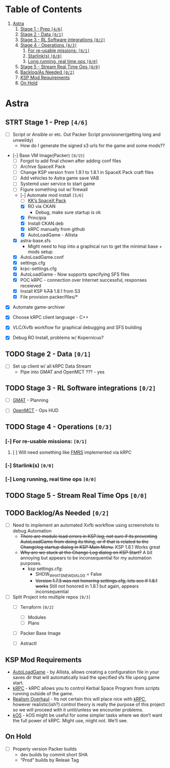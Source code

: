 
# Table of Contents

1.  [Astra](#org8a98c3e)
    1.  [Stage 1 - Prep <code>[4/6]</code>](#org7968240)
    2.  [Stage 2 - Data <code>[0/1]</code>](#org814f25d)
    3.  [Stage 3 - RL Software integrations <code>[0/2]</code>](#org249f87a)
    4.  [Stage 4 - Operations <code>[0/3]</code>](#org2346d7e)
        1.  [For re-usable missions: <code>[0/1]</code>](#orgaefc367)
        2.  [Starlink(s) <code>[0/0]</code>](#org1291360)
        3.  [Long running, real time ops <code>[0/0]</code>](#org3090799)
    5.  [Stage 5 - Stream Real Time Ops <code>[0/0]</code>](#org72eab05)
    6.  [Backlog/As Needed <code>[0/2]</code>](#org8230ea6)
    7.  [KSP Mod Requirements](#org8edab0e)
    8.  [On Hold](#orgbe785ff)



<a id="org8a98c3e"></a>

# Astra


<a id="org7968240"></a>

## STRT Stage 1 - Prep <code>[4/6]</code>

-   [ ] Script or Ansible or etc. Out Packer Script provisioner(getting long and unweildy)
    -   How do I generate the signed s3 urls for the game and some mods??
-   [-] Base VM Image(Packer) <code>[8/15]</code>
    -   [ ] Forgot to add final chown after adding conf files
    -   [ ] Archive SpaceX Pack
    -   [ ] Change KSP version from 1.9.1 to 1.8.1 in SpaceX Pack craft files
    -   [ ] Add vehicles to Astra game save VAB
    -   [ ] Systemd user service to start game
    -   [ ] Figure something out w/ firewall
    -   [-] Automate mod install <code>[5/6]</code>
        -   [ ] [KK&rsquo;s SpaceX Pack](https://forum.kerbalspaceprogram.com/index.php?/topic/193933-110-kks-spacex-pack-july-06-2020/)
        -   [X] RO via CKAN
            -   Debug, make sure startup is ok
        -   [X] Principia
        -   [X] Install CKAN.deb
        -   [X] kRPC manually from github
        -   [X] AutoLoadGame - Allista
    -   [X] astra-base.sfs
        -   Might need to hop into a graphical run to get the minimal base + mods setup
    -   [X] AutoLoadGame.conf
    -   [X] settings.cfg
    -   [X] krpc-settings.cfg
    -   [X] AutoLoadGame - Now supports specifying SFS files
    -   [X] POC kRPC - connection over Internet successful, responses receieved
    -   [X] Install KSP <del>1.7.3</del> 1.8.1 from S3
    -   [X] File provision packer/files/\*
-   [X] Automate game-archiver
-   [X] Choose kRPC client language - C++
-   [X] VLC/Xvfb workflow for graphical debugging and SFS building
-   [X] Debug RO Install, problems w/ Kopernicus?


<a id="org814f25d"></a>

## TODO Stage 2 - Data <code>[0/1]</code>

-   [ ] Set up client w/ all kRPC Data Stream
    -   Pipe into GMAT and OpenMCT ??? - yes


<a id="org249f87a"></a>

## TODO Stage 3 - RL Software integrations <code>[0/2]</code>

-   [ ] [GMAT](https://opensource.gsfc.nasa.gov/projects/GMAT/index.php) - Planning
-   [ ] [OpenMCT](https://github.com/nasa/openmct) - Ops HUD


<a id="org2346d7e"></a>

## TODO Stage 4 - Operations <code>[0/3]</code>


<a id="orgaefc367"></a>

### [-] For re-usable missions: <code>[0/1]</code>

1.  [ ] Will need something like [FMRS](https://forum.kerbalspaceprogram.com/index.php?/topic/157214-19x-flight-manager-for-reusable-stages-fmrs-now-with-recoverycontroller-integration/) implemented via kRPC


<a id="org1291360"></a>

### [-] Starlink(s) <code>[0/0]</code>


<a id="org3090799"></a>

### [-] Long running, real time ops <code>[0/0]</code>


<a id="org72eab05"></a>

## TODO Stage 5 - Stream Real Time Ops <code>[0/0]</code>


<a id="org8230ea6"></a>

## TODO Backlog/As Needed <code>[0/2]</code>

-   [ ] Need to implement an automated Xvfb workflow using screenshots to debug Automation
    -   <del>There are module load errors in KSP.log, not sure if its preventing AutoLoadGame from doing its thing, or if that is related to the Changelog startup dialog in KSP Main Menu.</del> KSP 1.8.1 Works great
    -   <del>Why are we stuck at the Change Log dialog on KSP Start?</del> A bit annoying but appears to be inconsequential for my automation purposes.
        -   ksp settings.cfg:
            -   SHOW<sub>WHATSNEW</sub><sub>DIALOG</sub> = False
            -   <del>Version 1.7.3 was not honoring settings.cfg, lets see if 1.8.1 works</del> Still not honored in 1.8.1 but again, appears inconsequential
-   [ ] Split Project into multiple repos <code>[0/3]</code>
    -   [ ] Terraform <code>[0/2]</code>
        -   [ ] Modules
        -   [ ] Plans
    -   [ ] Packer Base Image
    -   [ ] Astractl


<a id="org8edab0e"></a>

## KSP Mod Requirements

-   [AutoLoadGame](https://github.com/allista/AutoLoadGame) - by Allista, allows creating a configuration file in your saves dir that will automatically load the specified sfs file upong game start.
-   [kRPC](https://krpc.github.io/krpc/) - kRPC allows you to control Kerbal Space Program from scripts running outside of the game.
-   [Realism Overhaul](https://github.com/KSP-RO/RealismOverhaul/wiki) - Its not certain this will place nice with [kRPC](https://krpc.github.io/krpc/), however realistic(ish?) control theory is really the purpose of this project so we will proceed with it until/unless we encounter problems.
-   [kOS](https://ksp-kos.github.io/KOS/) - kOS might be useful for some simpler tasks where we don&rsquo;t want the full power of kRPC. Might use, might not. We&rsquo;ll see.


<a id="orgbe785ff"></a>

## On Hold

-   [ ] Properly version Packer builds
    -   dev builds by commit short SHA
    -   &ldquo;Prod&rdquo; builds by Releae Tag

